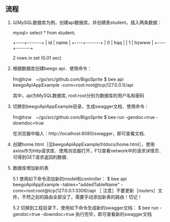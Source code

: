 ## 流程

1. 以MySQL数据库为例，创建api数据库，并创建表student，插入两条数据：

    mysql> select * from student;

    +----+-------+
    | id | name  |
    +----+-------+
    |  0 | hqq   |
    |  1 | hzwww |
    +----+-------+

    2 rows in set (0.01 sec)


2. 根据数据库创建beego api．使用命令：

    fm@hzw　~/go/src/github.com/BigoSprite $ bee api beegoApiAppExample -conn=root:root@tcp\(127.0.0.1\)/api

    其中，api为MySQL数据库, root:root分别为数据库的用户名和密码


3. 切换到beegoApiAppExample目录，生成swagger文档．使用命令：

    fm@hzw　~/go/src/github.com/BigoSprite $ bee run -gendoc=true -downdoc=true

    在浏览器中输入：http://localhost:8080/swagger，即可查看文档．

4. 创建home.html［见beegoApiAppExample/htdocs/home.html］，使用axios作为http请求库．使用浏览器打开，F12查看network中的请求详情页．可得到GET请求返回的数据．

5. 数据库增加新的表

    5.1 使用如下命令添加新的model和controller：
	    $ bee api beegoApiAppExample -tables="addedTableName" -conn=root:root@tcp\(127.0.0.1:3306\)/api
	［   注意］不要更新［routers］文件，不然之前的路由全部没了，需要手动添加新表的路由！切记！

    5.2 切换到工程目录下，使用如下命令生成新的swagger文档：
	    $ bee run -gendoc=true -downdoc=true 
    执行完毕，即可查看新的swagger文档
